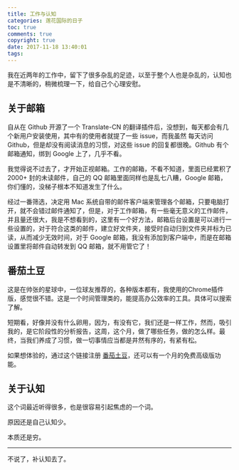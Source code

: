 ```yaml
---
title: 工作与认知
categories: 莲花国际的日子
toc: true
comments: true
copyright: true
date: 2017-11-18 13:40:01
tags:
---
```


我在近两年的工作中，留下了很多杂乱的足迹，以至于整个人也是杂乱的，认知也是不清晰的，稍微梳理一下，给自己个心理安慰。

<!--more-->

## 关于邮箱

自从在 Github 开源了一个 Translate-CN 的翻译插件后，没想到，每天都会有几个新用户安装使用，其中有的使用者就提了一些 issue，而我虽然 每天访问 Github，但是却没有阅读消息的习惯，对这些 issue 的回复都很晚。Github 有个邮箱通知，绑到 Google 上了，几乎不看。

我觉得说不过去了，才开始正视邮箱。工作的邮箱，不看不知道，里面已经累积了 2000+ 封的未读邮件，自己的 QQ 邮箱里面同样也是乱七八糟，Google 邮箱，你们懂的，没梯子根本不知道发生了什么。

经过一番筛选，决定用 Mac 系统自带的邮件客户端来管理各个邮箱，只要电脑打开，就不会错过邮件通知了，但是，对于工作邮箱，有一些毫无意义的工作邮件，并且量还很大，我是不想看到的，这里有一个好方法，邮箱后台设置是可以进行一些设置的，对于符合这类的邮件，建立好文件夹，接受时自动归到文件夹并标为已读，从而减少无效时间，对于 Google 邮箱，我没有添加到客户端中，而是在邮箱设置里将邮件自动转发到 QQ 邮箱，就不用管它了！


## 番茄土豆

这是在帅张的星球中，一位球友推荐的，各种版本都有，我使用的Chrome插件版，感觉很不错。这是一个时间管理类的，能提高办公效率的工具。具体可以搜索了解。

短期看，好像并没有什么卵用，因为，有没有它，我们还是一样工作，然而，吸引我的，是它阶段性的分析报告，这周，这个月，做了哪些任务，做的怎么样。最终，当我们养成了习惯，做一切事情应当都是井然有序的，有紧有松。

如果想体验的，通过这个链接注册 [番茄土豆](https://pomotodo.com/r/W4EIAZJ9)，还可以有一个月的免费高级版功能。


## 关于认知

这个词最近听得很多，也是很容易引起焦虑的一个词。

原因还是自己认知少。

本质还是穷。

------

不说了，补认知去了。


